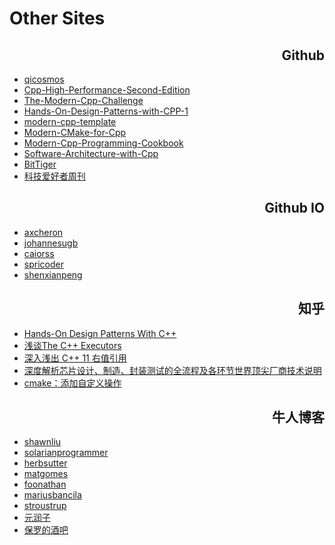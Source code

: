 # Other Sites

<h2 align="right">Github</h2>

- [qicosmos](https://github.com/qicosmos)
- [Cpp-High-Performance-Second-Edition](https://github.com/PacktPublishing/Cpp-High-Performance-Second-Edition)
- [The-Modern-Cpp-Challenge](https://github.com/PacktPublishing/The-Modern-Cpp-Challenge)
- [Hands-On-Design-Patterns-with-CPP-1](https://github.com/jfrascon/Hands-On-Design-Patterns-with-CPP-1)
- [modern-cpp-template](https://github.com/filipdutescu/modern-cpp-template)
- [Modern-CMake-for-Cpp](https://github.com/PacktPublishing/Modern-CMake-for-Cpp)
- [Modern-Cpp-Programming-Cookbook](https://github.com/PacktPublishing/Modern-Cpp-Programming-Cookbook)
- [Software-Architecture-with-Cpp](https://github.com/PacktPublishing/Software-Architecture-with-Cpp)
- [BitTiger](https://github.com/Fabsqrt/BitTiger)
- [科技爱好者周刊](https://github.com/ruanyf/weekly)


<h2 align="right">Github IO</h2>

- [axcheron](https://axcheron.github.io/)
- [johannesugb](https://johannesugb.github.io/)
- [caiorss](https://caiorss.github.io/)
- [spricoder](https://spricoder.github.io/)
- [shenxianpeng](https://shenxianpeng.github.io/)

<h2 align="right">知乎</h2>

- [Hands-On Design Patterns With C++](https://zhuanlan.zhihu.com/p/109582141)
- [浅谈The C++ Executors](https://zhuanlan.zhihu.com/p/395250667)
- [深入浅出 C++ 11 右值引用](https://zhuanlan.zhihu.com/p/107445960)
- [深度解析芯片设计、制造、封装测试的全流程及各环节世界顶尖厂商技术说明](https://zhuanlan.zhihu.com/p/228757435)
- [cmake：添加自定义操作](https://zhuanlan.zhihu.com/p/95771200)

<h2 align="right">牛人博客</h2>

- [shawnliu](https://shawnliu.me/)
- [solarianprogrammer](https://solarianprogrammer.com/)
- [herbsutter](https://herbsutter.com/)
- [matgomes](https://matgomes.com/)
- [foonathan](https://www.foonathan.net/)
- [mariusbancila](https://mariusbancila.ro/blog/)
- [stroustrup](https://www.stroustrup.com/)
- [元润子](https://bbs.huaweicloud.com/community/usersnew/id_1548904356313349)
- [保罗的酒吧](https://paul.pub/)